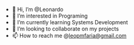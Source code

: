 - 👋 Hi, I’m @Leonardo
- 👀 I’m interested in Programing
- 🌱 I’m currently learning Systems Development
- 💞️ I’m looking to collaborate on my projects
- 📫 How to reach me @leopmfaria@gmail.com

<!---
LeonardoPMF/LeonardoPMF is a ✨ special ✨ repository because its `README.md` (this file) appears on your GitHub profile.
You can click the Preview link to take a look at your changes.
--->

